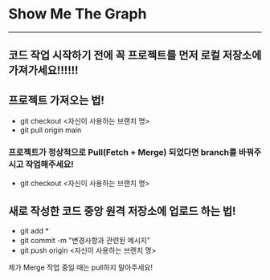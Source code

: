 # Show Me The Graph
---

## 코드 작업 시작하기 전에 꼭 프로젝트를 먼저 로컬 저장소에 가져가세요!!!!!!

## 프로젝트 가져오는 법!
+ git checkout <자신이 사용하는 브랜치 명>
+ git pull origin main

### 프로젝트가 정상적으로 Pull(Fetch + Merge) 되었다면 branch를 바꿔주시고 작업해주세요!
+ git checkout <자신이 사용하는 브랜치 명>

## 새로 작성한 코드 중앙 원격 저장소에 업로드 하는 법!
+ git add *
+ git commit -m "변경사항과 관련된 메시지"
+ git push origin <자신이 사용하는 브랜치 명>

제가 Merge 작업 중일 때는 pull하지 말아주세요!
